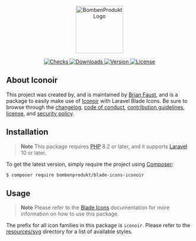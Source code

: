 <p align="center">
    <a href="https://bombenprodukt.com" target="_blank">
        <img src="https://raw.githubusercontent.com/faustbrian/assets/main/logo-text.svg" width="128" alt="BombenProdukt Logo" />
    </a>
</p>

<p align="center">
    <a href="https://github.com/faustbrian/blade-icons-iconoir/actions">
        <img src="https://badge.sh/github/check-runs/BombenProdukt/blade-icons-iconoir" alt="Checks" />
    </a>
    <a href="https://packagist.org/packages/bombenprodukt/blade-icons-iconoir">
        <img src="https://badge.sh/packagist/downloads/BombenProdukt/blade-icons-iconoir" alt="Downloads" />
    </a>
    <a href="https://packagist.org/packages/bombenprodukt/blade-icons-iconoir">
        <img src="https://badge.sh/packagist/version/BombenProdukt/blade-icons-iconoir" alt="Version" />
    </a>
    <a href="https://packagist.org/packages/bombenprodukt/blade-icons-iconoir">
        <img src="https://badge.sh/packagist/license/BombenProdukt/blade-icons-iconoir" alt="License" />
    </a>
</p>

## About Iconoir

This project was created by, and is maintained by [Brian Faust](https://github.com/faustbrian), and is a package to easily make use of [Iconoir](https://iconoir.com/) with Laravel Blade Icons. Be sure to browse through the [changelog](CHANGELOG.md), [code of conduct](.github/CODE_OF_CONDUCT.md), [contribution guidelines](.github/CONTRIBUTING.md), [license](LICENSE), and [security policy](.github/SECURITY.md).

## Installation

> **Note**
> This package requires [PHP](https://www.php.net/) 8.2 or later, and it supports [Laravel](https://laravel.com/) 10 or later.

To get the latest version, simply require the project using [Composer](https://getcomposer.org/):

```bash
$ composer require bombenprodukt/blade-icons-iconoir
```

## Usage

> **Note**
> Please refer to the [Blade Icons](https://github.com/faustbrian/blade-icons) documentation for more information on how to use this package.

The prefix for all icon families in this package is `iconoir`. Please refer to the [resources/svg](/resources/svg) directory for a list of available styles.

